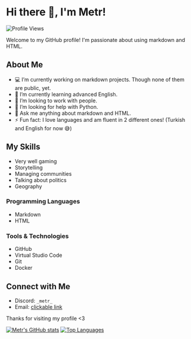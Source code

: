 # Hi there 👋, I'm Metr!

![Profile Views](https://komarev.com/ghpvc/?username=tp-duolingo&color=green)

Welcome to my GitHub profile! I'm passionate about using markdown and HTML.

## About Me

- 💻 I’m currently working on markdown projects. Though none of them are public, yet.
- 🌱 I’m currently learning advanced English.
- 👯 I’m looking to work with people.
- 🤔 I’m looking for help with Python.
- 💬 Ask me anything about markdown and HTML.
- ⚡ Fun fact: I love languages and am fluent in 2 different ones! (Turkish and English for now 😅)

## My Skills

- Very well gaming
- Storytelling
- Managing communities
- Talking about politics
- Geography

### Programming Languages

- Markdown
- HTML

### Tools & Technologies

- GitHub
- Virtual Studio Code
- Git
- Docker

## Connect with Me

- Discord: ``_metr_``
- Email: [clickable link](mailto:tpduolingo0001@gmail.com)

Thanks for visiting my profile <3

[![Metr's GitHub stats](https://github-readme-stats.vercel.app/api?username=tp-duolingo)](https://github.com/anuraghazra/github-readme-stats)
[![Top Languages](https://github-readme-stats.vercel.app/api/top-langs/?username=tp-duolingo)](https://github.com/anuraghazra/github-readme-stats)
